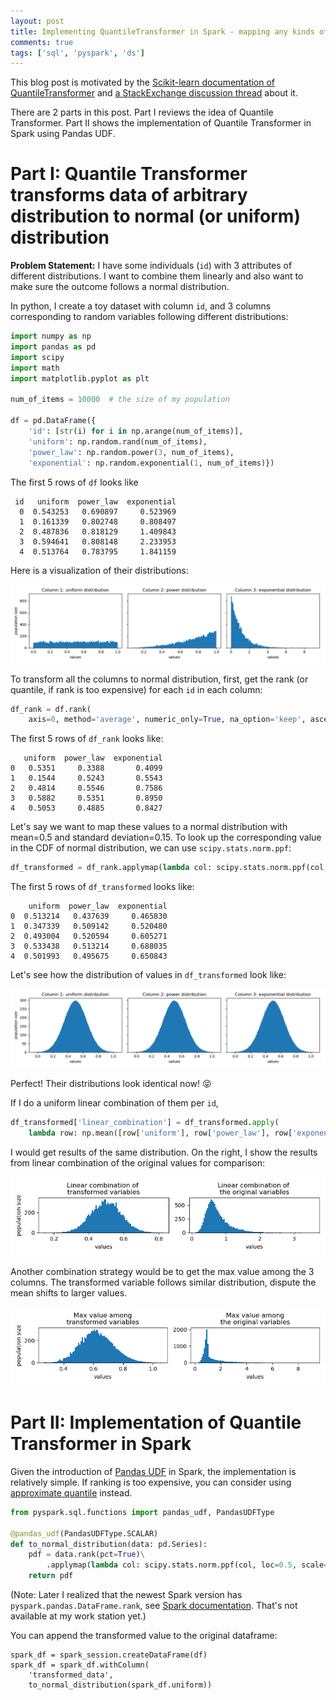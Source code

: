 ```yaml
---
layout: post
title: Implementing QuantileTransformer in Spark - mapping any kinds of distribution to normal distribution
comments: true
tags: ['sql', 'pyspark', 'ds']
---
```


This blog post is motivated by the [Scikit-learn documentation of QuantileTransformer](https://scikit-learn.org/stable/modules/generated/sklearn.preprocessing.QuantileTransformer.html#sklearn.preprocessing.QuantileTransformer) and [a StackExchange discussion thread](https://stats.stackexchange.com/questions/325570/quantile-transformation-with-gaussian-distribution-sklearn-implementation) about it.

There are 2 parts in this post. Part I reviews the idea of Quantile Transformer. Part II shows the implementation of Quantile Transformer in Spark using Pandas UDF.

<!--more-->

# Part I: Quantile Transformer transforms data of arbitrary distribution to normal (or uniform) distribution

**Problem Statement:** I have some individuals (`id`) with 3 attributes of different distributions. I want to combine them linearly and also want to make sure the outcome follows a normal distribution.

In python, I create a toy dataset with column `id`, and 3 columns corresponding to random variables following different distributions:

```python
import numpy as np
import pandas as pd
import scipy
import math
import matplotlib.pyplot as plt

num_of_items = 10000  # the size of my population

df = pd.DataFrame({
    'id': [str(i) for i in np.arange(num_of_items)],
    'uniform': np.random.rand(num_of_items),
    'power_law': np.random.power(3, num_of_items),
    'exponential': np.random.exponential(1, num_of_items)})
```

The first 5 rows of `df` looks like

```
 id   uniform  power_law  exponential
  0  0.543253   0.690897     0.523969
  1  0.161339   0.802748     0.808497
  2  0.487836   0.818129     1.409843
  3  0.594641   0.808148     2.233953
  4  0.513764   0.783795     1.841159
```

Here is a visualization of their distributions:

![Initial distribution](/assets/img/2023-03-23/three_diff_distribution.png)

To transform all the columns to normal distribution, first, get the rank (or quantile, if rank is too expensive) for each `id` in each column:

```python
df_rank = df.rank(
    axis=0, method='average', numeric_only=True, na_option='keep', ascending=True, pct=True)
```

The first 5 rows of `df_rank` looks like:
```
   uniform  power_law  exponential
0   0.5351     0.3388       0.4099
1   0.1544     0.5243       0.5543
2   0.4814     0.5546       0.7586
3   0.5882     0.5351       0.8950
4   0.5053     0.4885       0.8427
```

Let's say we want to map these values to a normal distribution with mean=0.5 and standard deviation=0.15. To look up the corresponding value in the CDF of normal distribution, we can use `scipy.stats.norm.ppf`:

```python
df_transformed = df_rank.applymap(lambda col: scipy.stats.norm.ppf(col, loc=0.5, scale=0.15))
```

The first 5 rows of `df_transformed` looks like:
```
    uniform  power_law  exponential
0  0.513214   0.437639     0.465830
1  0.347339   0.509142     0.520480
2  0.493004   0.520594     0.605271
3  0.533438   0.513214     0.688035
4  0.501993   0.495675     0.650843
```

Let's see how the distribution of values in `df_transformed` look like:

![Transformed distribution](/assets/img/2023-03-23/three_transformed_distribution.png)

Perfect! Their distributions look identical now! 😝

If I do a uniform linear combination of them per `id`,

```python
df_transformed['linear_combination'] = df_transformed.apply(
    lambda row: np.mean([row['uniform'], row['power_law'], row['exponential']]), axis=1)
``` 

I would get results of the same distribution. On the right, I show the results from linear combination of the original values for comparison:

![Linear combination](/assets/img/2023-03-23/distribution_linear_combination.png)

Another combination strategy would be to get the max value among the 3 columns. The transformed variable follows similar distribution, dispute the mean shifts to larger values.

![Max combination](/assets/img/2023-03-23/distribution_max_combination.png)

# Part II: Implementation of Quantile Transformer in Spark

Given the introduction of [Pandas UDF](https://www.databricks.com/blog/2017/10/30/introducing-vectorized-udfs-for-pyspark.html) in Spark, the implementation is relatively simple. If ranking is too expensive, you can consider using [approximate quantile](https://spark.apache.org/docs/latest/api/python/reference/pyspark.sql/api/pyspark.sql.DataFrame.approxQuantile.html) instead.

```python
from pyspark.sql.functions import pandas_udf, PandasUDFType

@pandas_udf(PandasUDFType.SCALAR)
def to_normal_distribution(data: pd.Series):
    pdf = data.rank(pct=True)\
        .applymap(lambda col: scipy.stats.norm.ppf(col, loc=0.5, scale=0.15))
    return pdf
```

(Note: Later I realized that the newest Spark version has `pyspark.pandas.DataFrame.rank`, see [Spark documentation](https://spark.apache.org/docs/latest/api/python/reference/pyspark.pandas/api/pyspark.pandas.DataFrame.rank.html). That's not available at my work station yet.)

You can append the transformed value to the original dataframe:

```
spark_df = spark_session.createDataFrame(df)
spark_df = spark_df.withColumn(
    'transformed_data', 
    to_normal_distribution(spark_df.uniform))
```

